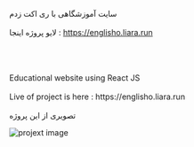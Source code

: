 سایت آموزشگاهی با ری اکت زدم
<br>
</br>
لایو پروژه اینجا : https://englisho.liara.run
<br>
</br>

<br>
</br>
Educational website using React JS
<br>
</br>
Live of project is here : https://englisho.liara.run
<br>
</br>
تصویری از این پروژه

![projext image](https://github.com/mohammadbaghani/Englisho-React/blob/master/Screenshot_2025_01_08-9.png)
